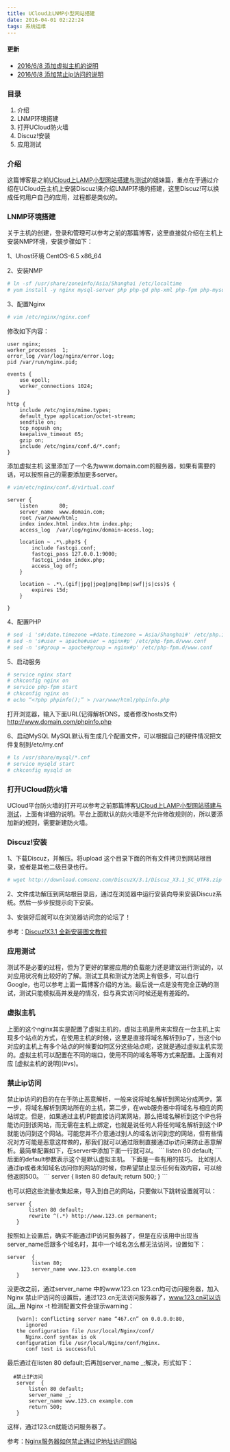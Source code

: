 ```yaml
---
title: UCloud上LNMP小型网站搭建
date: 2016-04-01 02:22:24
tags: 系统运维
---
```


#### 更新 ####
* [2016/6/8 添加虚拟主机的说明](#1) 
* [2016/6/8 添加禁止ip访问的说明](#2) 


### 目录 ###
 1. 介绍
 2. LNMP环境搭建
 3. 打开UCloud防火墙
 4. Discuz!安装
 5. 应用测试

### 介绍 ###
这篇博客是之前[UCloud上LAMP小型网站搭建与测试](http://zone.gaospot.com/2016/03/30/UCloud%E4%B8%8ALAMP%E5%B0%8F%E5%9E%8B%E7%BD%91%E7%AB%99%E6%90%AD%E5%BB%BA%E4%B8%8E%E6%B5%8B%E8%AF%95/)的姐妹篇，重点在于通过介绍在UCloud云主机上安装Discuz!来介绍LNMP环境的搭建，这里Discuz!可以换成任何用户自己的应用，过程都是类似的。

### LNMP环境搭建 ###
关于主机的创建，登录和管理可以参考之前的那篇博客，这里直接就介绍在主机上安装NMP环境，安装步骤如下：

1、Uhost环境
CentOS-6.5 x86_64


2、安装NMP

```bash
# ln -sf /usr/share/zoneinfo/Asia/Shanghai /etc/localtime
# yum install -y nginx mysql-server php php-gd php-xml php-fpm php-mysql php-bcmath php-mbstring php-mcrypt
```


3、配置Nginx

```bash
# vim /etc/nginx/nginx.conf
```

修改如下内容：

```
user nginx;
worker_processes  1;
error_log /var/log/nginx/error.log;
pid /var/run/nginx.pid;

events {
    use epoll;
    worker_connections 1024;
}

http {
    include /etc/nginx/mime.types;
    default_type application/octet-stream;
    sendfile on;
    tcp_nopush on;
    keepalive_timeout 65;
    gzip on;
    include /etc/nginx/conf.d/*.conf;
}
```

<span id='vs'>添加虚拟主机</span>
这里添加了一个名为www.domain.com的服务器，如果有需要的话，可以按照自己的需要添加更多server。

```bash
# vim/etc/nginx/conf.d/virtual.conf
```

```
server {
    listen       80;
    server_name  www.domain.com;
    root /var/www/html;
    index index.html index.htm index.php;
    access_log  /var/log/nginx/domain-acess.log;

    location ~ .*\.php?$ {
        include fastcgi.conf;
        fastcgi_pass 127.0.0.1:9000;
        fastcgi_index index.php;
        access_log off;
    }

    location ~ .*\.(gif|jpg|jpeg|png|bmp|swf|js|css)$ {
        expires 15d;
    }

}
```

4、配置PHP

```bash
# sed -i 's#;date.timezone =#date.timezone = Asia/Shanghai#' /etc/php.ini
# sed -n 's#user = apache#user = nginx#p' /etc/php-fpm.d/www.conf
# sed -n 's#group = apache#group = nginx#p' /etc/php-fpm.d/www.conf
```

5、启动服务

```bash
# service nginx start
# chkconfig nginx on
# service php-fpm start
# chkconfig nginx on
# echo “<?php phpinfo();” > /var/www/html/phpinfo.php
```

打开浏览器，输入下面URL(记得解析DNS，或者修改hosts文件)
http://www.domain.com/phpinfo.php


6、启动MySQL
MySQL默认有生成几个配置文件，可以根据自己的硬件情况把文件复制到/etc/my.cnf

```bash
# ls /usr/share/mysql/*.cnf
# service mysqld start
# chkconfig mysqld on
```

### 打开UCloud防火墙 ###
UCloud平台防火墙的打开可以参考之前那篇博客[UCloud上LAMP小型网站搭建与测试](http://zone.gaospot.com/2016/03/30/UCloud%E4%B8%8ALAMP%E5%B0%8F%E5%9E%8B%E7%BD%91%E7%AB%99%E6%90%AD%E5%BB%BA%E4%B8%8E%E6%B5%8B%E8%AF%95/)，上面有详细的说明。平台上面默认的防火墙是不允许修改规则的，所以要添加新的规则，需要新建防火墙。

### Discuz!安装 ###
1、下载Discuz，并解压。将upload 这个目录下面的所有文件拷贝到网站根目录，或者是其他二级目录也行。

```bash
# wget http://download.comsenz.com/DiscuzX/3.1/Discuz_X3.1_SC_UTF8.zip

```

2、文件成功解压到网站根目录后，通过在浏览器中运行安装向导来安装Discuz系统。然后一步步按提示向下安装。

3、安装好后就可以在浏览器访问您的论坛了！

参考：[Discuz!X3.1 全新安装图文教程 ](http://www.discuz.net/thread-3456887-1-1.html)

### 应用测试 ###
测试不是必要的过程，但为了更好的掌握应用的负载能力还是建议进行测试的，以对应用状况有比较好的了解。测试工具和测试方法网上有很多，可以自行Google，也可以参考上面一篇博客介绍的方法。最后说一点是没有完全正确的测试，测试只能模拟高并发是的情况，但与真实访问时候还是有差距的。


<h3 id="1">虚拟主机</h3>
上面的这个nginx其实是配置了虚拟主机的，虚拟主机是用来实现在一台主机上实现多个站点的方式，在使用主机的时候，这里是直接将域名解析到ip了，当这个ip对应的主机上有多个站点的时候要如何区分这些站点呢，这就是通过虚拟主机实现的。虚拟主机可以配置在不同的端口，使用不同的域名等等方式来配置。上面有对应 [虚拟主机的说明](#vs)。

<h3 id="2">禁止ip访问</h3>
禁止ip访问的目的在在于防止恶意解析，一般来说将域名解析到网站分成两步。第一步，将域名解析到网站所在的主机，第二步，在web服务器中将域名与相应的网站绑定。但是，如果通过主机IP能直接访问某网站，那么把域名解析到这个IP也将能访问到该网站，而无需在主机上绑定，也就是说任何人将任何域名解析到这个IP就能访问到这个网站。可能您并不介意通过别人的域名访问到您的网站，但有些情况对方可能是恶意这样做的，那我们就可以通过限制直接通过ip访问来防止恶意解析。最简单配置如下，在server中添加下面一行就可以。
```
listen 80 default; 
```
后面的default参数表示这个是默认虚拟主机。
下面是一些有用的技巧。
比如别人通过ip或者未知域名访问你的网站的时候，你希望禁止显示任何有效内容，可以给他返回500。
```
server {  
      listen 80 default;  
      return 500;  
   } 
```

也可以把这些流量收集起来，导入到自己的网站，只要做以下跳转设置就可以：
```
server {  
       listen 80 default;  
       rewrite ^(.*) http://www.123.cn permanent;  
   } 
```

按照如上设置后，确实不能通过IP访问服务器了，但是在应该用中出现当server_name后跟多个域名时，其中一个域名怎么都无法访问，设置如下：
```
server  {  
        listen 80;  
        server_name www.123.cn example.com    
   }
```
没更改之前，通过server_name 中的www.123.cn 123.cn均可访问服务器，加入Nginx 禁止IP访问的设置后，通过123.cn无法访问服务器了，www.123.cn可以访问，用 Nginx -t 检测配置文件会提示warning：
```
   [warn]: conflicting server name “467.cn” on 0.0.0.0:80, 
      ignored  
   the configuration file /usr/local/Nginx/conf/
      Nginx.conf syntax is ok  
   configuration file /usr/local/Nginx/conf/Nginx.
      conf test is successful
```
最后通过在listen 80 default;后再加server_name _;解决，形式如下：
```
  #禁止IP访问  
   server  {  
       listen 80 default;  
       server_name _;  
       server_name www.123.cn example.com 
       return 500;  
   } 
```
这样，通过123.cn就能访问服务器了。

参考：[Nginx服务器如何禁止通过IP地址访问网站 ](http://blog.sohu.com/s/MzcwNDkxMzM/301722120.html)
